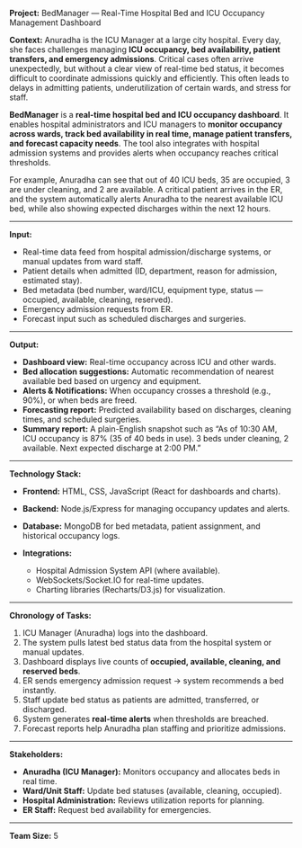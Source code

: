 **Project:** BedManager — Real-Time Hospital Bed and ICU Occupancy Management Dashboard

**Context:**
Anuradha is the ICU Manager at a large city hospital. Every day, she faces challenges managing **ICU occupancy, bed availability, patient transfers, and emergency admissions**. Critical cases often arrive unexpectedly, but without a clear view of real-time bed status, it becomes difficult to coordinate admissions quickly and efficiently. This often leads to delays in admitting patients, underutilization of certain wards, and stress for staff.

**BedManager** is a **real-time hospital bed and ICU occupancy dashboard**. It enables hospital administrators and ICU managers to **monitor occupancy across wards, track bed availability in real time, manage patient transfers, and forecast capacity needs**. The tool also integrates with hospital admission systems and provides alerts when occupancy reaches critical thresholds.

For example, Anuradha can see that out of 40 ICU beds, 35 are occupied, 3 are under cleaning, and 2 are available. A critical patient arrives in the ER, and the system automatically alerts Anuradha to the nearest available ICU bed, while also showing expected discharges within the next 12 hours.

---

**Input:**

* Real-time data feed from hospital admission/discharge systems, or manual updates from ward staff.
* Patient details when admitted (ID, department, reason for admission, estimated stay).
* Bed metadata (bed number, ward/ICU, equipment type, status — occupied, available, cleaning, reserved).
* Emergency admission requests from ER.
* Forecast input such as scheduled discharges and surgeries.

---

**Output:**

* **Dashboard view:** Real-time occupancy across ICU and other wards.
* **Bed allocation suggestions:** Automatic recommendation of nearest available bed based on urgency and equipment.
* **Alerts & Notifications:** When occupancy crosses a threshold (e.g., 90%), or when beds are freed.
* **Forecasting report:** Predicted availability based on discharges, cleaning times, and scheduled surgeries.
* **Summary report:** A plain-English snapshot such as “As of 10:30 AM, ICU occupancy is 87% (35 of 40 beds in use). 3 beds under cleaning, 2 available. Next expected discharge at 2:00 PM.”

---

**Technology Stack:**

* **Frontend:** HTML, CSS, JavaScript (React for dashboards and charts).
* **Backend:** Node.js/Express for managing occupancy updates and alerts.
* **Database:** MongoDB for bed metadata, patient assignment, and historical occupancy logs.
* **Integrations:**

  * Hospital Admission System API (where available).
  * WebSockets/Socket.IO for real-time updates.
  * Charting libraries (Recharts/D3.js) for visualization.

---

**Chronology of Tasks:**

1. ICU Manager (Anuradha) logs into the dashboard.
2. The system pulls latest bed status data from the hospital system or manual updates.
3. Dashboard displays live counts of **occupied, available, cleaning, and reserved beds**.
4. ER sends emergency admission request → system recommends a bed instantly.
5. Staff update bed status as patients are admitted, transferred, or discharged.
6. System generates **real-time alerts** when thresholds are breached.
7. Forecast reports help Anuradha plan staffing and prioritize admissions.

---

**Stakeholders:**

* **Anuradha (ICU Manager):** Monitors occupancy and allocates beds in real time.
* **Ward/Unit Staff:** Update bed statuses (available, cleaning, occupied).
* **Hospital Administration:** Reviews utilization reports for planning.
* **ER Staff:** Request bed availability for emergencies.

---

**Team Size:** 5


